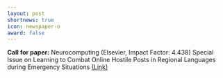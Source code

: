 ```yaml
---
layout: post
shortnews: true
icon: newspaper-o
award: false
---
```


<b>Call for paper:</b>  Neurocomputing (Elsevier, Impact Factor: 4.438) Special Issue on Learning to Combat Online Hostile Posts in Regional Languages during Emergency Situations 
<a href="ads/Neurocomputing_SI.pdf">(Link)</a>
